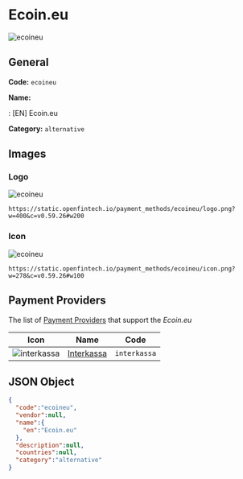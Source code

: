 
# Ecoin.eu 
![ecoineu](https://static.openfintech.io/payment_methods/ecoineu/logo.png?w=400&c=v0.59.26#w200)  

## General 
**Code:** `ecoineu` 
 
**Name:** 
 
:	[EN] Ecoin.eu 
 
**Category:** `alternative` 
 

## Images 

### Logo 
![ecoineu](https://static.openfintech.io/payment_methods/ecoineu/logo.png?w=400&c=v0.59.26#w200)  

```
https://static.openfintech.io/payment_methods/ecoineu/logo.png?w=400&c=v0.59.26#w200
```  

### Icon 
![ecoineu](https://static.openfintech.io/payment_methods/ecoineu/icon.png?w=278&c=v0.59.26#w100)  

```
https://static.openfintech.io/payment_methods/ecoineu/icon.png?w=278&c=v0.59.26#w100
```  

## Payment Providers 
 
The list of [Payment Providers](/providers) that support the _Ecoin.eu_ 

|Icon|Name|Code| 
|:---:|:---:|:---:| 
|![interkassa](https://static.openfintech.io/payment_providers/interkassa/icon.svg?w=278&c=v0.59.26#w100) |[Interkassa](/payment-providers/interkassa)|`interkassa`| 
 

## JSON Object 

```json
{
  "code":"ecoineu",
  "vendor":null,
  "name":{
    "en":"Ecoin.eu"
  },
  "description":null,
  "countries":null,
  "category":"alternative"
}
```  
